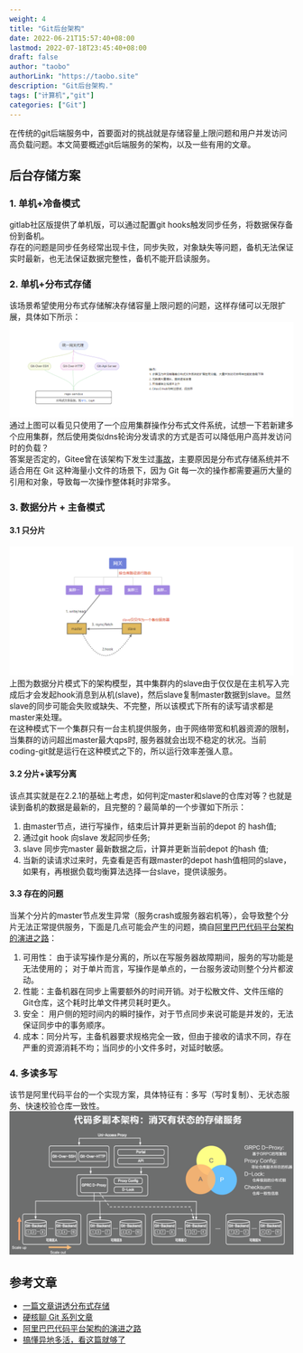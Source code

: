 ```yaml
---
weight: 4
title: "Git后台架构"
date: 2022-06-21T15:57:40+08:00
lastmod: 2022-07-18T23:45:40+08:00
draft: false
author: "taobo"
authorLink: "https://taobo.site"
description: "Git后台架构."
tags: ["计算机","git"]
categories: ["Git"]
---
```

在传统的git后端服务中，首要面对的挑战就是存储容量上限问题和用户并发访问高负载问题。本文简要概述git后端服务的架构，以及一些有用的文章。
<!--more-->
## 后台存储方案
### 1. 单机+冷备模式
gitlab社区版提供了单机版，可以通过配置git hooks触发同步任务，将数据保存备份到备机。  
存在的问题是同步任务经常出现卡住，同步失败，对象缺失等问题，备机无法保证实时最新，也无法保证数据完整性，备机不能开启读服务。
### 2. 单机+分布式存储
该场景希望使用分布式存储解决存储容量上限问题的问题，这样存储可以无限扩展，具体如下所示：
![单机+分布式存储](dfs.png)
通过上图可以看见只使用了一个应用集群操作分布式文件系统，试想一下若新建多个应用集群，然后使用类似dns轮询分发请求的方式是否可以降低用户高并发访问时的负载？  
答案是否定的，Gitee曾在该架构下发生过[事故](https://zhuanlan.zhihu.com/p/362855087)，主要原因是分布式存储系统并不适合用在 Git 这种海量小文件的场景下，因为 Git 每一次的操作都需要遍历大量的引用和对象，导致每一次操作整体耗时非常多。
### 3. 数据分片 + 主备模式
#### 3.1 只分片
![只分片存储](./master-slave.png)
上图为数据分片模式下的架构模型，其中集群内的slave由于仅仅是在主机写入完成后才会发起hook消息到从机(slave)，然后slave复制master数据到slave。显然slave的同步可能会失败或缺失、不完整，所以该模式下所有的读写请求都是master来处理。  
在这种模式下一个集群只有一台主机提供服务，由于网络带宽和机器资源的限制，当集群的访问超出master最大qps时, 服务器就会出现不稳定的状况。当前coding-git就是运行在这种模式之下的，所以运行效率差强人意。

#### 3.2 分片+读写分离
该点其实就是在2.2.1的基础上考虑，如何判定master和slave的仓库对等？也就是读到备机的数据是最新的，且完整的？最简单的一个步骤如下所示：
1. 由master节点，进行写操作，结束后计算并更新当前的depot 的 hash值;
2. 通过git hook 向slave 发起同步任务;
3. slave 同步完master 最新数据之后，计算并更新当前depot 的hash 值;
4. 当新的读请求过来时，先查看是否有跟master的depot hash值相同的slave，如果有，再根据负载均衡算法选择一台slave，提供读服务。

#### 3.3 存在的问题
当某个分片的master节点发生异常（服务crash或服务器宕机等），会导致整个分片无法正常提供服务，下面是几点可能会产生的问题，摘自[阿里巴巴代码平台架构的演进之路](https://developer.aliyun.com/article/786954)：  

1. 可用性： 由于读写操作是分离的，所以在写服务器故障期间，服务的写功能是无法使用的； 对于单片而言，写操作是单点的，一台服务波动则整个分片都波动。
2. 性能：主备机器在同步上需要额外的时间开销。对于松散文件、文件压缩的Git仓库，这个耗时比单文件拷贝耗时更久。
3. 安全： 用户侧的短时间内的瞬时操作，对于节点同步来说可能是并发的，无法保证同步中的事务顺序。
4. 成本：同分片写，主备机器要求规格完全一致，但由于接收的请求不同，存在严重的资源消耗不均；当同步的小文件多时，对延时敏感。

### 4. 多读多写
该节是阿里代码平台的一个实现方案，具体特征有：多写（写时复制）、无状态服务、快速校验仓库一致性。
![多读多写](./multi-write.png)

## 参考文章
- [一篇文章讲透分布式存储](https://zhuanlan.zhihu.com/p/55964292)
- [硬核聊 Git 系列文章](https://www.zhihu.com/column/c_1350116235108196352)
- [阿里巴巴代码平台架构的演进之路](https://developer.aliyun.com/article/786954)
- [搞懂异地多活，看这篇就够了](http://kaito-kidd.com/2021/10/15/what-is-the-multi-site-high-availability-design/)
